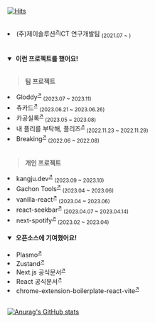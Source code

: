 [![Hits](https://hits.seeyoufarm.com/api/count/incr/badge.svg?url=https%3A%2F%2Fgithub.com%2Flenope1214%2Fhit-counter&count_bg=%2379C83D&title_bg=%23555555&icon=&icon_color=%23E7E7E7&title=hits&edge_flat=false)](https://hits.seeyoufarm.com)


<br />
<li>(주)제이솔루션<sup><a href="https://j-sol.co.kr">↗</a></sup>ICT 연구개발팀 <sub>(2021.07 ~ )</sub></li>

<br/>
<br/>

<details open>

<summary>&nbsp;<b>이런 프로젝트를 했어요!</b></summary>
<br />

> <b>팀 프로젝트</b>

<li>Gloddy<sup><a href="https://github.com/gloddy-dev/gloddy-client">↗</a></sup> <sub>(2023.07 ~ 2023.11)</sub></li>
<li>츄카드<sup><a href="https://github.com/Sprint15th/chu_card-client">↗</a></sup> <sub>(2023.06.21 ~ 2023.06.26)</sub></li>
<li>카공실록<sup><a href="https://github.com/kagong-sillok/kagong-sillok-client">↗</a></sup> <sub>(2023.05 ~ 2023.08)</sub></li>
<li>내 플리를 부탁해, 플리즈<sup><a href="https://github.com/TEAM-PLZ/PLZ-front">↗</a></sup> <sub>(2022.11.23 ~ 2022.11.29)</sub></li>
<li>Breaking<sup><a href="https://github.com/Breaking-Dope/breaking-frontend">↗</a></sup> <sub>(2022.06 ~ 2022.08)</sub></li>

<br />

> <b>개인 프로젝트</b>

<li>kangju.dev<sup><a href="https://github.com/kangju2000/kangju.dev">↗</a></sup> <sub>(2023.09 ~ 2023.10)</sub></li>
<li>Gachon Tools<sup><a href="https://github.com/kangju2000/gachon-tools">↗</a></sup> <sub>(2023.04 ~ 2023.06)</sub></li>
<li>vanilla-react<sup><a href="https://github.com/kangju2000/vanilla-react">↗</a></sup> <sub>(2023.04 ~ 2023.06)</sub></li>
<li>react-seekbar<sup><a href="https://github.com/kangju2000/react-seekbar">↗</a></sup> <sub>(2023.04.07 ~ 2023.04.14)</sub></li>
<li>next-spotify<sup><a href="https://github.com/kangju2000/next-spotify">↗</a></sup> <sub>(2023.02 ~ 2023.04)</sub></li>

</details>

<br />

<details open>

<summary>&nbsp;<b>오픈소스에 기여했어요!</b></summary>

<br />

<li>Plasmo<sup><a href="https://github.com/PlasmoHQ/plasmo/pull/805">↗</a></sup></li>
<li>Zustand<sup><a href="https://github.com/pmndrs/zustand/pull/1969">↗</a></sup></li>
<li>Next.js 공식문서<sup><a href="https://github.com/Nextjs-kr/Nextjs.kr/pull/369">↗</a></sup></li>
<li>React 공식문서<sup><a href="https://github.com/reactjs/ko.react.dev/pull/606">↗</a></sup></li>
<li>chrome-extension-boilerplate-react-vite<sup><a href="https://github.com/Jonghakseo/chrome-extension-boilerplate-react-vite/pull/99">↗</a></sup></li>

</details>

<br />


[![Anurag's GitHub stats](https://github-readme-stats.vercel.app/api?username=lenope1214&count_private=true&theme=dark)](https://github.com/lenope1214)
